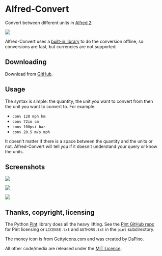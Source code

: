 # Alfred-Convert #

Convert between different units in [Alfred 2](http://www.alfredapp.com/).

![](https://raw.github.com/deanishe/alfred-convert/master/screenshot1.png "")

Alfred-Convert uses a [built-in library](http://pint.readthedocs.org/en/latest/index.html) to do the conversion offline, so conversions are fast, but currencies are not supported.

## Downloading ##

Download from [GitHub](https://github.com/deanishe/alfred-convert/blob/master/Convert.alfredworkflow?raw=true).

## Usage ##

The syntax is simple: the quantity, the unit you want to convert from then the unit you want to convert to. For example:

- `conv 128 mph km`
- `conv 72in cm`
- `conv 100psi bar`
- `conv 20.5 m/s mph`

It doesn't matter if there is a space between the quantity and the units or not. Alfred-Convert will tell you if it doesn't understand your query or know the units.

## Screenshots ##

![](https://raw.github.com/deanishe/alfred-convert/master/screenshot1.png "")

![](https://raw.github.com/deanishe/alfred-convert/master/screenshot2.png "")

![](https://raw.github.com/deanishe/alfred-convert/master/screenshot3.png "")

## Thanks, copyright, licensing ##

The Python [Pint](http://pint.readthedocs.org/en/latest/index.html) library does all the heavy lifting. See the [Pint GitHub repo](https://github.com/hgrecco/pint) for Pint licensing or `LICENSE.txt` and `AUTHORS.txt` in the `pint` subdirectory.

The money icon is from [Gettyicons.com](http://www.gettyicons.com/free-icon/105/money-icon-set/free-money-icon-png/) and was created by [DaPino](http://www.dapino-colada.nl/).

All other code/media are released under the [MIT Licence](http://opensource.org/licenses/MIT).
